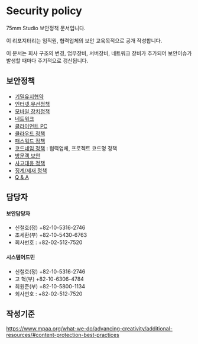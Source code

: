 # Security policy

75mm Studio 보안정책 문서입니다.

이 리포지터리는 임직원, 협력업체의 보안 교육목적으로 공개 작성합니다.

이 문서는 회사 구조의 변경, 업무장비, 서버장비, 네트워크 장비가 추가되어 보안이슈가 발생할 때마다 주기적으로 갱신됩니다.

## 보안정책
- [기밀유지협약](docs/nda.md)
- [인터넷,무선정책](docs/internet.md)
- [모바일 장치정책](docs/mobile.md)
- [네트워크](docs/network.md)
- [클라이언트 PC](docs/clientpc.md)
- [클라우드 정책](docs/cloud.md)
- [패스워드 정책](docs/password.md)
- [코드네임 정책](docs/codename.md) : 협력업체, 프로젝트 코드명 정책
- [방문객 보안](docs/guest.md)
- [사고대응 정책](docs/security_incident_response.md)
- [징계/제재 정책](docs/security_disciplinary_action.md)
- [Q & A](docs/qna.md)

## 담당자
#### 보안담당자
- 신철호(정) +82-10-5316-2746
- 조세환(부) +82-10-5430-6763
- 회사번호 : +82-02-512-7520

#### 시스템어드민
- 신철호(정) +82-10-5316-2746
- 고 혁(부) +82-10-6306-4784
- 최원준(부) +82-10-5800-1134
- 회사번호 : +82-02-512-7520

## 작성기준
https://www.mpaa.org/what-we-do/advancing-creativity/additional-resources/#content-protection-best-practices
